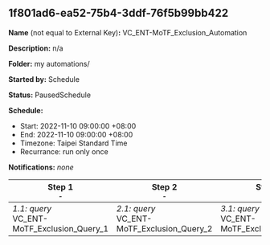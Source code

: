 ## 1f801ad6-ea52-75b4-3ddf-76f5b99bb422

**Name** (not equal to External Key)**:** VC_ENT-MoTF_Exclusion_Automation

**Description:** n/a

**Folder:** my automations/

**Started by:** Schedule

**Status:** PausedSchedule

**Schedule:**

* Start: 2022-11-10 09:00:00 +08:00
* End: 2022-11-10 09:00:00 +08:00
* Timezone: Taipei Standard Time
* Recurrance: run only once

**Notifications:** _none_


| Step 1<br>_<small>-</small>_ | Step 2<br>_<small>-</small>_ | Step 3<br>_<small>-</small>_ | Step 4<br>_<small>-</small>_ |
| --- | --- | --- | --- |
| _1.1: query_<br>VC_ENT-MoTF_Exclusion_Query_1 | _2.1: query_<br>VC_ENT-MoTF_Exclusion_Query_2 | _3.1: query_<br>VC_ENT-MoTF_Exclusion_Query_3 | _4.1: query_<br>VC_ENT-MoTF_Exclusion_Query_4 |
